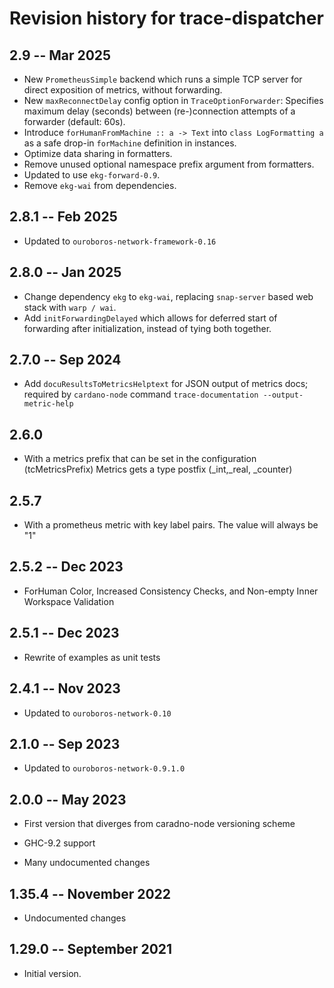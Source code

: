 # Revision history for trace-dispatcher

## 2.9 -- Mar 2025

* New `PrometheusSimple` backend which runs a simple TCP server for direct exposition of metrics, without forwarding.
* New `maxReconnectDelay` config option in `TraceOptionForwarder`: Specifies maximum delay (seconds) between (re-)connection attempts of a forwarder (default: 60s).
* Introduce `forHumanFromMachine :: a -> Text` into `class LogFormatting a` as a safe drop-in `forMachine` definition in instances.
* Optimize data sharing in formatters.
* Remove unused optional namespace prefix argument from formatters.
* Updated to use `ekg-forward-0.9`.
* Remove `ekg-wai` from dependencies.

## 2.8.1 -- Feb 2025

* Updated to `ouroboros-network-framework-0.16`

## 2.8.0 -- Jan 2025

* Change dependency `ekg` to `ekg-wai`, replacing `snap-server` based web stack with `warp / wai`.
* Add `initForwardingDelayed` which allows for deferred start of forwarding after initialization, instead of tying both together.

## 2.7.0 -- Sep 2024

* Add `docuResultsToMetricsHelptext` for JSON output of metrics docs; required
  by `cardano-node` command `trace-documentation --output-metric-help`

## 2.6.0

* With a metrics prefix that can be set in the configuration (tcMetricsPrefix)
  Metrics gets a type postfix (_int,_real, _counter)

## 2.5.7

* With a prometheus metric with key label pairs. The value will always be "1"

## 2.5.2 -- Dec 2023

* ForHuman Color, Increased Consistency Checks, and Non-empty Inner Workspace Validation

## 2.5.1 -- Dec 2023

* Rewrite of examples as unit tests

## 2.4.1 -- Nov 2023

* Updated to `ouroboros-network-0.10`

## 2.1.0 -- Sep 2023

* Updated to `ouroboros-network-0.9.1.0`

## 2.0.0 -- May 2023

* First version that diverges from caradno-node versioning scheme

* GHC-9.2 support

* Many undocumented changes

## 1.35.4 -- November 2022

* Undocumented changes

## 1.29.0 -- September 2021

* Initial version.
